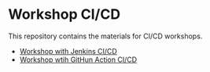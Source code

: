 # Workshop CI/CD

This repository contains the materials for CI/CD workshops.

- [Workshop with Jenkins CI/CD](WORKSHOP-JENKINS.md)
- [Workshop wtih GitHun Action CI/CD](WORKSHOP-GitHub.md)
